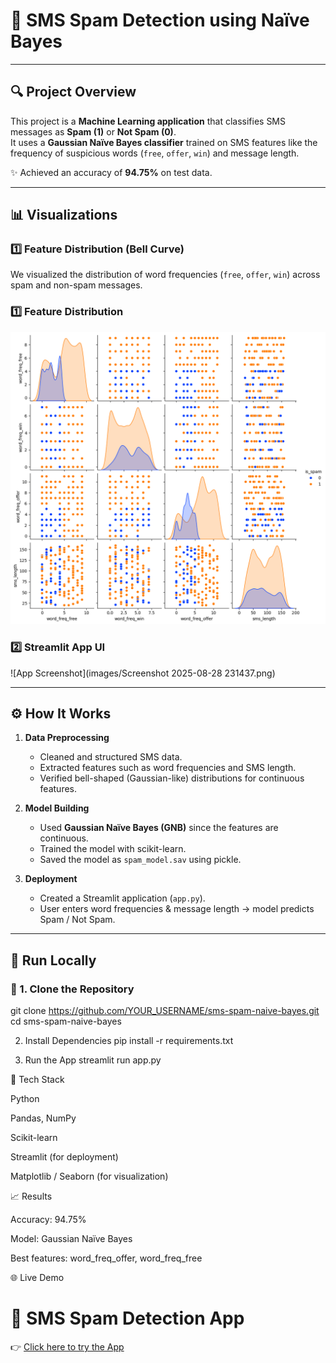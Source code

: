 # 📩 SMS Spam Detection using Naïve Bayes  

---

## 🔍 Project Overview
This project is a **Machine Learning application** that classifies SMS messages as **Spam (1)** or **Not Spam (0)**.  
It uses a **Gaussian Naïve Bayes classifier** trained on SMS features like the frequency of suspicious words (`free`, `offer`, `win`) and message length.  

✨ Achieved an accuracy of **94.75%** on test data.  

---

## 📊 Visualizations
### 1️⃣ Feature Distribution (Bell Curve)  
We visualized the distribution of word frequencies (`free`, `offer`, `win`) across spam and non-spam messages.  
### 1️⃣ Feature Distribution
![Feature Distribution](images/feature.png)


### 2️⃣ Streamlit App UI
![App Screenshot](images/Screenshot 2025-08-28 231437.png)

---

## ⚙️ How It Works
1. **Data Preprocessing**  
   - Cleaned and structured SMS data.  
   - Extracted features such as word frequencies and SMS length.  
   - Verified bell-shaped (Gaussian-like) distributions for continuous features.  

2. **Model Building**  
   - Used **Gaussian Naïve Bayes (GNB)** since the features are continuous.  
   - Trained the model with scikit-learn.  
   - Saved the model as `spam_model.sav` using pickle.  

3. **Deployment**  
   - Created a Streamlit application (`app.py`).  
   - User enters word frequencies & message length → model predicts Spam / Not Spam.  

---

## 🚀 Run Locally

### 🔹 1. Clone the Repository

git clone https://github.com/YOUR_USERNAME/sms-spam-naive-bayes.git
cd sms-spam-naive-bayes

2. Install Dependencies
pip install -r requirements.txt

3. Run the App
streamlit run app.py

🧠 Tech Stack

Python

Pandas, NumPy

Scikit-learn

Streamlit (for deployment)

Matplotlib / Seaborn (for visualization)

📈 Results

Accuracy: 94.75%

Model: Gaussian Naïve Bayes

Best features: word_freq_offer, word_freq_free

🌐 Live Demo

# 📩 SMS Spam Detection App

👉 [Click here to try the App](https://spam-detection-using-naive-bayes-2da2r9akyve3ubvctpjcua.streamlit.app/)
